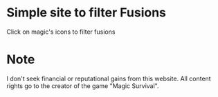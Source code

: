 # Simple site to filter Fusions
Click on magic's icons to filter fusions

# Note
I don't seek financial or reputational gains from this website. All content rights go to the creator of the game "Magic Survival".
